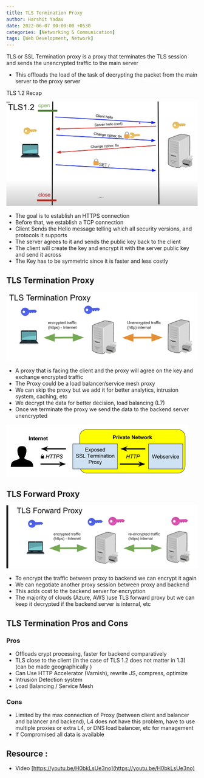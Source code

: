 ```yaml
---
title: TLS Termination Proxy
author: Harshit Yadav
date: 2022-06-07 00:00:00 +0530
categories: [Networking & Communication]
tags: [Web Development, Network]
---
```



TLS or SSL  Termination proxy is a proxy that terminates the TLS session and sends the unencrypted traffic to the main server 

- This offloads the load of the task of decrypting the packet from the main server to the proxy server

TLS 1.2 Recap

![](https://raw.githubusercontent.com/harshityadav95/staticfiles/main/TLS%20Termination%20Proxy/Untitled.png)

- The goal is to establish an HTTPS connection
- Before that, we establish a TCP connection
- Client Sends the Hello message telling which all security versions, and protocols it supports
- The server agrees to it and sends the public key back to the client
- The client will create the key and encrypt it with the server public key and send it across
- The Key has to be symmetric since it is faster and less costly

## TLS Termination Proxy

![](https://raw.githubusercontent.com/harshityadav95/staticfiles/main/TLS%20Termination%20Proxy/Untitled%201.png)

- A proxy that is facing the client and the proxy will agree on the key and exchange encrypted traffic
- The Proxy could be a load balancer/service mesh proxy
- We can skip the proxy but we add it for better analytics, intrusion system, caching, etc
- We decrypt the data for better decision, load balancing (L7)
- Once we terminate the proxy we send the data to the backend server unencrypted

![](https://raw.githubusercontent.com/harshityadav95/staticfiles/main/TLS%20Termination%20Proxy/Untitled%202.png)

## TLS Forward Proxy

![](https://raw.githubusercontent.com/harshityadav95/staticfiles/main/TLS%20Termination%20Proxy/Untitled%203.png)

- To encrypt the traffic between proxy to backend we can encrypt it again
- We can negotiate another proxy session between proxy and backend
- This adds cost to the backend server for encryption
- The majority of clouds (Azure, AWS )use TLS forward proxy but we can keep it decrypted if the backend server is internal, etc

## TLS Termination Pros and Cons

### Pros

- Offloads crypt processing, faster for backend comparatively
- TLS close to the  client (in the case of TLS 1.2  does not matter in 1.3) (can be made geographically )
- Can Use HTTP Accelerator (Varnish), rewrite JS, compress, optimize
- Intrusion Detection system
- Load Balancing / Service Mesh

### Cons

- Limited by the max connection of Proxy (between client and balancer and balancer and backend), L4 does not have this problem, have to use multiple proxies or extra L4, or DNS load balancer, etc for management
- If Compromised all data is available

## Resource :

- Video [https://youtu.be/H0bkLsUe3no](https://youtu.be/H0bkLsUe3no)

